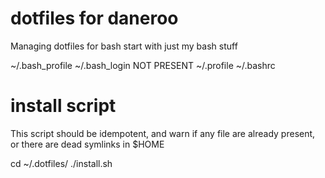 # dotfiles for daneroo
Managing dotfiles for bash
start with just my bash stuff

  ~/.bash_profile
  ~/.bash_login NOT PRESENT
  ~/.profile
  ~/.bashrc

# install script
This script should be idempotent, and warn if any file are already present, or there are dead symlinks in $HOME

  cd ~/.dotfiles/
  ./install.sh
